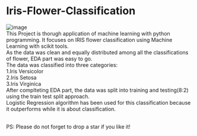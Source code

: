 # Iris-Flower-Classification
![image](https://github.com/abeed04/Iris-Flower-Classification/assets/156498387/3d5eb0c6-f009-496b-9eac-48f8ef5bebfc)
<br>
This Project is thorugh application of machine learning with python programming. It focuses on IRIS flower classification using Machine Learning with scikit tools.
<br>
As the data was clean and equally distributed among all the classifications of flower, EDA part was easy to go.
<br>
The data was classified into three categories:
<br>
1.Iris Versicolor
<br>
2.Iris Setosa
<br>
3.Iris Virginica
<br>
After complteting EDA part, the data was split into training and testing(8:2) using the train test split approach.
<br>
Logistic Regression algorithm has been used for this classification because it outperforms while it is about classification.
<br>
<br>

PS: Please do not forget to drop a star if you like it!
